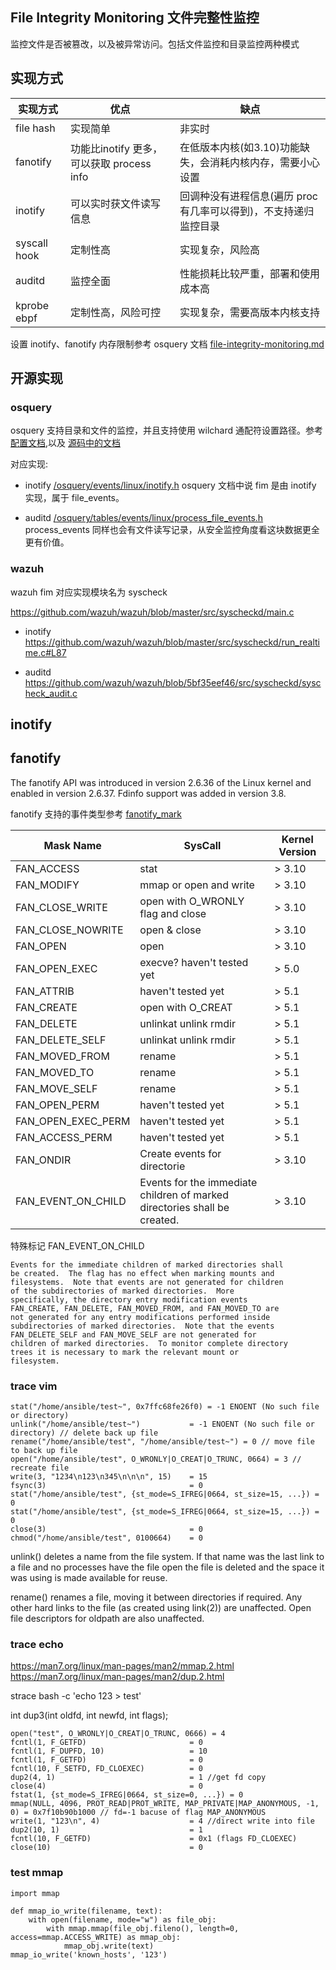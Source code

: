 ## File Integrity Monitoring 文件完整性监控

监控文件是否被篡改，以及被异常访问。包括文件监控和目录监控两种模式

## 实现方式

| 实现方式 	| 优点| 缺点 |
|----------------	|---------------------------------------	|----------------------------------------	|
| file hash | 实现简单 | 非实时 |
| fanotify  | 功能比inotify 更多，可以获取 process info | 在低版本内核(如3.10)功能缺失，会消耗内核内存，需要小心设置 |
| inotify   | 可以实时获文件读写信息 | 回调种没有进程信息(遍历 proc 有几率可以得到)，不支持递归监控目录 |
| syscall hook | 定制性高 | 实现复杂，风险高 |
| auditd| 监控全面 | 性能损耗比较严重，部署和使用成本高 |
| kprobe ebpf | 定制性高，风险可控 | 实现复杂，需要高版本内核支持 |

设置 inotify、fanotify 内存限制参考 osquery 文档 [file-integrity-monitoring.md](https://github.com/osquery/osquery/blob/b68d44546427e020f708935652cf5837823204fd/docs/wiki/deployment/file-integrity-monitoring.md)

## 开源实现

### osquery

osquery 支持目录和文件的监控，并且支持使用 wilchard 通配符设置路径。参考 [配置文档](https://osquery.readthedocs.io/en/stable/deployment/file-integrity-monitoring/),以及 [源码中的文档](https://github.com/osquery/osquery/blob/b68d44546427e020f708935652cf5837823204fd/docs/wiki/deployment/file-integrity-monitoring.md)

对应实现:

 * inotify  [/osquery/events/linux/inotify.h](https://github.com/osquery/osquery/blob/29f4694df2/osquery/events/linux/inotify.h) osquery 文档中说 fim 是由 inotify 实现，属于 file_events。

 * auditd [/osquery/tables/events/linux/process_file_events.h](https://github.com/osquery/osquery/blob/29f4694df214bc3bd4e7210873e05bb19374888b/osquery/tables/events/linux/process_file_events.h#L181) process_events 同样也会有文件读写记录，从安全监控角度看这块数据更全更有价值。

 ### wazuh

wazuh fim 对应实现模块名为 syscheck

https://github.com/wazuh/wazuh/blob/master/src/syscheckd/main.c

* inotify https://github.com/wazuh/wazuh/blob/master/src/syscheckd/run_realtime.c#L87

* auditd https://github.com/wazuh/wazuh/blob/5bf35eef46/src/syscheckd/syscheck_audit.c


## inotify




## fanotify

The fanotify API was introduced in version 2.6.36 of the Linux kernel and enabled in version 2.6.37.  Fdinfo support was added in version 3.8.

fanotify 支持的事件类型参考 [fanotify_mark](https://man7.org/linux/man-pages/man2/fanotify_mark.2.html)

| Mask Name | SysCall | Kernel Version |
|----------------	|---------------------------------------	|----------------------------------------	|
| FAN_ACCESS | stat | > 3.10 |
| FAN_MODIFY  | mmap or open and write | > 3.10 |
| FAN_CLOSE_WRITE | open with O_WRONLY flag and close | > 3.10 |
| FAN_CLOSE_NOWRITE | open & close | > 3.10 |
| FAN_OPEN | open | > 3.10 |
| FAN_OPEN_EXEC  | execve? haven't tested yet | > 5.0 |
| FAN_ATTRIB | haven't tested yet | > 5.1 |
| FAN_CREATE | open with O_CREAT | > 5.1 |
| FAN_DELETE | unlinkat unlink rmdir | > 5.1 |
| FAN_DELETE_SELF | unlinkat unlink rmdir | > 5.1 |
| FAN_MOVED_FROM | rename | > 5.1 |
| FAN_MOVED_TO  | rename | > 5.1 |
| FAN_MOVE_SELF | rename | > 5.1 |
| FAN_OPEN_PERM | haven't tested yet | > 5.1 |
| FAN_OPEN_EXEC_PERM  | haven't tested yet | > 5.1 |
| FAN_ACCESS_PERM | haven't tested yet | > 5.1 |
| FAN_ONDIR | Create events for directorie |  > 3.10 |
| FAN_EVENT_ON_CHILD |  Events for the immediate children of marked directories shall be created. | > 3.10 |

特殊标记 FAN_EVENT_ON_CHILD

~~~
Events for the immediate children of marked directories shall
be created.  The flag has no effect when marking mounts and
filesystems.  Note that events are not generated for children
of the subdirectories of marked directories.  More
specifically, the directory entry modification events
FAN_CREATE, FAN_DELETE, FAN_MOVED_FROM, and FAN_MOVED_TO are
not generated for any entry modifications performed inside
subdirectories of marked directories.  Note that the events
FAN_DELETE_SELF and FAN_MOVE_SELF are not generated for
children of marked directories.  To monitor complete directory
trees it is necessary to mark the relevant mount or
filesystem.
~~~

### trace vim

~~~
stat("/home/ansible/test~", 0x7ffc68fe26f0) = -1 ENOENT (No such file or directory)
unlink("/home/ansible/test~")           = -1 ENOENT (No such file or directory) // delete back up file
rename("/home/ansible/test", "/home/ansible/test~") = 0 // move file to back up file
open("/home/ansible/test", O_WRONLY|O_CREAT|O_TRUNC, 0664) = 3 // recreate file
write(3, "1234\n123\n345\n\n\n", 15)    = 15
fsync(3)                                = 0
stat("/home/ansible/test", {st_mode=S_IFREG|0664, st_size=15, ...}) = 0
stat("/home/ansible/test", {st_mode=S_IFREG|0664, st_size=15, ...}) = 0
close(3)                                = 0
chmod("/home/ansible/test", 0100664)    = 0
~~~

unlink() deletes a name from the file system. If that name was the last link to a file and no processes have the file open the file is deleted and the space it was using is made available for reuse.

rename()  renames  a  file,  moving it between directories if required.  Any other hard links to the file (as created using link(2)) are unaffected.  Open file descriptors for oldpath are also unaffected.


### trace echo

<https://man7.org/linux/man-pages/man2/mmap.2.html>
https://man7.org/linux/man-pages/man2/dup.2.html



strace bash -c 'echo 123 > test'

int dup3(int oldfd, int newfd, int flags);


~~~
open("test", O_WRONLY|O_CREAT|O_TRUNC, 0666) = 4
fcntl(1, F_GETFD)                       = 0
fcntl(1, F_DUPFD, 10)                   = 10
fcntl(1, F_GETFD)                       = 0
fcntl(10, F_SETFD, FD_CLOEXEC)          = 0
dup2(4, 1)                              = 1 //get fd copy
close(4)                                = 0
fstat(1, {st_mode=S_IFREG|0664, st_size=0, ...}) = 0
mmap(NULL, 4096, PROT_READ|PROT_WRITE, MAP_PRIVATE|MAP_ANONYMOUS, -1, 0) = 0x7f10b90b1000 // fd=-1 bacuse of flag MAP_ANONYMOUS
write(1, "123\n", 4)                    = 4 //direct write into file
dup2(10, 1)                             = 1
fcntl(10, F_GETFD)                      = 0x1 (flags FD_CLOEXEC)
close(10)                               = 0
~~~

### test mmap

~~~
import mmap

def mmap_io_write(filename, text):
    with open(filename, mode="w") as file_obj:
        with mmap.mmap(file_obj.fileno(), length=0, access=mmap.ACCESS_WRITE) as mmap_obj:
            mmap_obj.write(text)
mmap_io_write('known_hosts', '123')
~~~